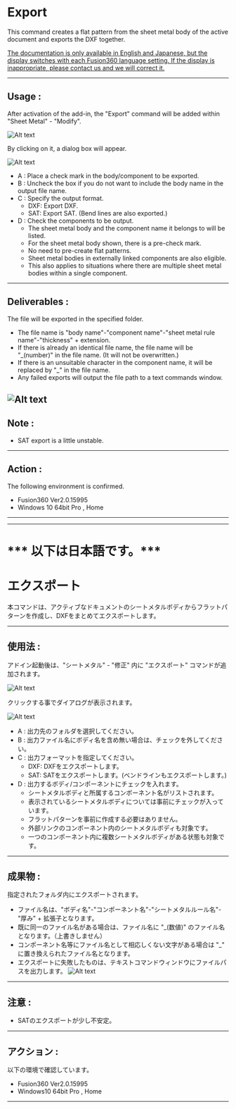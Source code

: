 # **Export**

This command creates a flat pattern from the sheet metal body of the active document and exports the DXF together.

<u>The documentation is only available in English and Japanese, but the display switches with each Fusion360 language setting.
If the display is inappropriate, please contact us and we will correct it.</u>

---

## **Usage** :

After activation of the add-in, the "Export" command will be added within "Sheet Metal" - "Modify".

![Alt text](./resources_readme/menu_eng.png)

By clicking on it, a dialog box will appear.

![Alt text](./resources_readme/dialog_eng.png)
+ A : Place a check mark in the body/component to be exported.
+ B : Uncheck the box if you do not want to include the body name in the output file name.
+ C : Specify the output format.
  + DXF: Export DXF.
  + SAT: Export SAT. (Bend lines are also exported.)
+ D : Check the components to be output.
  + The sheet metal body and the component name it belongs to will be listed.
  + For the sheet metal body shown, there is a pre-check mark.
  + No need to pre-create flat patterns.
  + Sheet metal bodies in externally linked components are also eligible.
  + This also applies to situations where there are multiple sheet metal bodies within a single component.
---

## **Deliverables** :

The file will be exported in the specified folder.
+ The file name is "body name"-"component name"-"sheet metal rule name"-"thickness" + extension.
+ If there is already an identical file name, the file name will be "_(number)" in the file name. (It will not be overwritten.)
+ If there is an unsuitable character in the component name, it will be replaced by "_" in the file name.
+ Any failed exports will output the file path to a text commands window.

![Alt text](./resources_readme/export_err_eng.png)
---

## **Note** :

- SAT export is a little unstable.

---

## **Action** :

The following environment is confirmed.

- Fusion360 Ver2.0.15995
- Windows 10 64bit Pro , Home

---
---

# *** 以下は日本語です。***

# **エクスポート**
本コマンドは、アクティブなドキュメントのシートメタルボディからフラットパターンを作成し、DXFをまとめてエクスポートします。

---

## **使用法** :

アドイン起動後は、"シートメタル" - "修正"  内に "エクスポート" コマンドが追加されます。

![Alt text](./resources_readme/menu_jpn.png)

クリックする事でダイアログが表示されます。

![Alt text](./resources_readme/dialog_jpn.png)
+ A : 出力先のフォルダを選択してください。
+ B : 出力ファイル名にボディ名を含め無い場合は、チェックを外してください。
+ C : 出力フォーマットを指定してください。
  + DXF: DXFをエクスポートします。
  + SAT: SATをエクスポートします。(ベンドラインもエクスポートします。)
+ D : 出力するボディ/コンポーネントにチェックを入れます。
  + シートメタルボディと所属するコンポーネント名がリストされます。
  + 表示されているシートメタルボディについては事前にチェックが入っています。
  + フラットパターンを事前に作成する必要はありません。
  + 外部リンクのコンポーネント内のシートメタルボディも対象です。
  + 一つのコンポーネント内に複数シートメタルボディがある状態も対象です。

---

## **成果物** :

指定されたフォルダ内にエクスポートされます。
+ ファイル名は、"ボディ名"-"コンポーネント名"-"シートメタルルール名"-"厚み" + 拡張子となります。
+ 既に同一のファイル名がある場合は、ファイル名に "_(数値)" のファイル名となります。（上書きしません）
+ コンポーネント名等にファイル名として相応しくない文字がある場合は "_" に置き換えられたファイル名となります。
+ エクスポートに失敗したものは、テキストコマンドウィンドウにファイルパスを出力します。
![Alt text](./resources_readme/export_err_eng.png)
---

## **注意** :

- SATのエクスポートが少し不安定。

---

## **アクション** :

以下の環境で確認しています。

- Fusion360 Ver2.0.15995
- Windows10 64bit Pro , Home

---